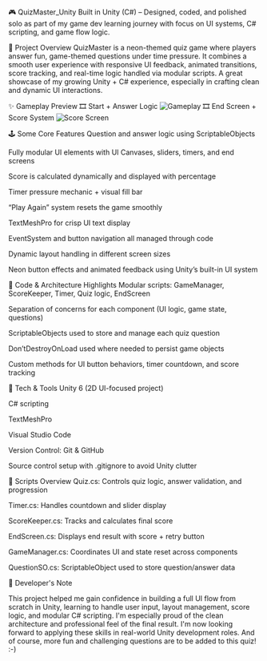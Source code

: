 🎮 QuizMaster_Unity
Built in Unity (C#) – Designed, coded, and polished solo as part of my game dev learning journey with focus on UI systems, C# scripting, and game flow logic.

🧠 Project Overview
QuizMaster is a neon-themed quiz game where players answer fun, game-themed questions under time pressure. It combines a smooth user experience with responsive UI feedback, animated transitions, score tracking, and real-time logic handled via modular scripts. A great showcase of my growing Unity + C# experience, especially in crafting clean and dynamic UI interactions.

✨ Gameplay Preview
🎞️ Start + Answer Logic
![Gameplay](https://i.imgur.com/au3j5yu.gif)
🎞️ End Screen + Score System
![Score Screen](https://i.imgur.com/FFDJgL2.gif)


🕹️ Some Core Features
Question and answer logic using ScriptableObjects

Fully modular UI elements with UI Canvases, sliders, timers, and end screens

Score is calculated dynamically and displayed with percentage

Timer pressure mechanic + visual fill bar

“Play Again” system resets the game smoothly

TextMeshPro for crisp UI text display

EventSystem and button navigation all managed through code

Dynamic layout handling in different screen sizes

Neon button effects and animated feedback using Unity’s built-in UI system

🧩 Code & Architecture Highlights
Modular scripts: GameManager, ScoreKeeper, Timer, Quiz logic, EndScreen

Separation of concerns for each component (UI logic, game state, questions)

ScriptableObjects used to store and manage each quiz question

Don’tDestroyOnLoad used where needed to persist game objects

Custom methods for UI button behaviors, timer countdown, and score tracking

🔧 Tech & Tools
Unity 6 (2D UI-focused project)

C# scripting

TextMeshPro

Visual Studio Code

Version Control: Git & GitHub

Source control setup with .gitignore to avoid Unity clutter

📌 Scripts Overview
Quiz.cs: Controls quiz logic, answer validation, and progression

Timer.cs: Handles countdown and slider display

ScoreKeeper.cs: Tracks and calculates final score

EndScreen.cs: Displays end result with score + retry button

GameManager.cs: Coordinates UI and state reset across components

QuestionSO.cs: ScriptableObject used to store question/answer data

💬 Developer's Note

This project helped me gain confidence in building a full UI flow from scratch in Unity, learning to handle user input, layout management, score logic, and modular C# scripting. 
I'm especially proud of the clean architecture and professional feel of the final result. I'm now looking forward to applying these skills in real-world Unity development roles. 
And of course, more fun and challenging questions are to be added to this quiz! :-)
